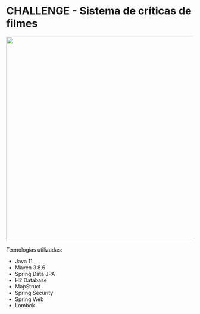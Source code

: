 # CHALLENGE - Sistema de críticas de filmes

<img height="550px"  align="center" src="https://i.imgur.com/YGkpEtv.png">


Tecnologias utilizadas:

* Java 11
* Maven 3.8.6
* Spring Data JPA
* H2 Database
* MapStruct
* Spring Security
* Spring Web
* Lombok


